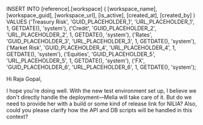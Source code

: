 INSERT INTO [reference].[workspace] (
    [workspace_name],
    [workspace_guid],
    [workspace_url],
    [is_active],
    [created_at],
    [created_by]
)
VALUES
('Treasury Risk', 'GUID_PLACEHOLDER_1', 'URL_PLACEHOLDER_1', 1, GETDATE(), 'system'),
('Credit',        'GUID_PLACEHOLDER_2', 'URL_PLACEHOLDER_2', 1, GETDATE(), 'system'),
('Rates',         'GUID_PLACEHOLDER_3', 'URL_PLACEHOLDER_3', 1, GETDATE(), 'system'),
('Market Risk',   'GUID_PLACEHOLDER_4', 'URL_PLACEHOLDER_4', 1, GETDATE(), 'system'),
('Equities',      'GUID_PLACEHOLDER_5', 'URL_PLACEHOLDER_5', 1, GETDATE(), 'system'),
('FX',            'GUID_PLACEHOLDER_6', 'URL_PLACEHOLDER_6', 1, GETDATE(), 'system');







Hi Raja Gopal,

I hope you're doing well. With the new test environment set up, I believe we don't directly handle the deployment—Melia will take care of it. But do we need to provide her with a build or some kind of release link for NILIA? Also, could you please clarify how the API and DB scripts will be handled in this context?